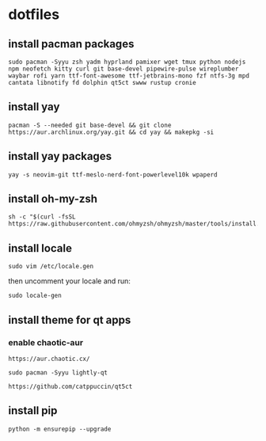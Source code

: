 # dotfiles

## install pacman packages
```
sudo pacman -Syyu zsh yadm hyprland pamixer wget tmux python nodejs npm neofetch kitty curl git base-devel pipewire-pulse wireplumber waybar rofi yarn ttf-font-awesome ttf-jetbrains-mono fzf ntfs-3g mpd cantata libnotify fd dolphin qt5ct swww rustup cronie
```

## install yay
```
pacman -S --needed git base-devel && git clone https://aur.archlinux.org/yay.git && cd yay && makepkg -si
```

## install yay packages
```
yay -s neovim-git ttf-meslo-nerd-font-powerlevel10k wpaperd
```

## install oh-my-zsh
```
sh -c "$(curl -fsSL https://raw.githubusercontent.com/ohmyzsh/ohmyzsh/master/tools/install.sh)"
```

## install locale
```
sudo vim /etc/locale.gen
```
then uncomment your locale and run:
```
sudo locale-gen
```

## install theme for qt apps
### enable chaotic-aur
```
https://aur.chaotic.cx/
```
```
sudo pacman -Syyu lightly-qt
```
```
https://github.com/catppuccin/qt5ct
```

## install pip
```
python -m ensurepip --upgrade
```
